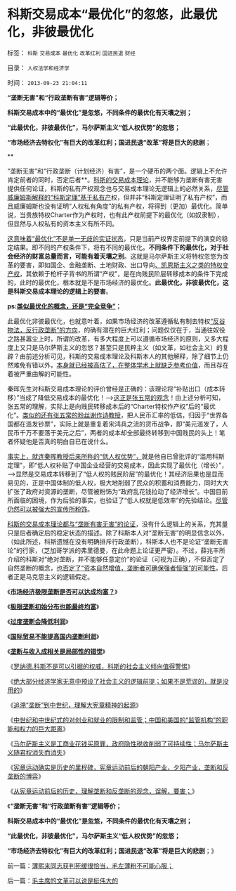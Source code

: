 # 科斯交易成本“最优化”的忽悠，此最优化，非彼最优化

标签： `科斯` `交易成本` `最优化` `改革红利` `国进民退` `财经` 

目录： `人权法学和经济学`

时间： `2013-09-23 21:04:11`

**“垄断无害”和“行政垄断有害”逻辑等价；**

**科斯交易成本中的“最优化”是忽悠，不同条件的最优化有天壤之别；**

**“此最优化，非彼最优化”，马尔萨斯主义“低人权优势”的忽悠；**

**“市场经济去特权化”有巨大的改革红利；国进民退“改革”将是巨大的悲剧**；

**

“垄断无害”和“行政垄断（计划经济）有害”，是一个硬币的两个面。逻辑上不允许肯定前者的同时，否定后者**。[科斯的交易成本理论](../../../2011/11/5/科斯诺奖（交易成本－企业边界）理论是错误的.md)，并不能够为垄断有害无害提供任何论证，科斯的私有产权观念也与交易成本理论无逻辑上的必然关系，[尽管威廉姆斯解释的“科斯定理”基于私有产](../../../2011/10/24/博弈论应用的基本条件是afford错误的损失.md)权，但并非“科斯定理证明了私有产权”，而且威廉姆斯也没有证明“人权私有角度”的私有产权，将得到（更加）最优化。简单说，当贵族特权Charter作为产权时，也有此产权前提下的最优化（如奴隶制），但显然与人权私有的资本主义有所不同。

[这意味着“最优化”不是单一无歧的实证状态](../../../2013/9/21/绝大部分经济学家，不是荒谬的，就是邪恶的，或者没用的.md)，只是当前产权界定前提下的演变的稳定结果。即不同的产权条件下，将有不同的最优化。**不同条件下的最优化，对于社会经济的财富总量而言，可能有着天壤之别**。这就是马尔萨斯主义将特权忽悠为改革的要害，即如国企、金融垄断、土地财政、出口导向[、凯恩斯主义之类的特权变产权](../../../2009/7/21/混水便于摸鱼，特权等于产权.md)，其依赖于枪杆子背书的所谓“产权”，是在向贱民阶层转移成本的条件下完成的，此时的最优化，根本就是不是市场经济的最优化。**此最优化，非彼最优化，这是科斯交易成本理论的逻辑上的要害**。

**ps:[类似最优化的概念，还是“完全竞争”](../../../2010/12/29/什么是完全竞争？租值和租值耗散.md)**；

此最优化非彼最优化，也就意叶着，如果市场经济的改革遵循私有制去特权[“反谷物法，反行政垄断”的方向](../../../2013/6/21/自然转型的反谷物法才能锁定革命的目标，可行路径，盟友和敌人.md)，的确有潜在的巨大红利；问题仅仅在于，当通往奴役之路甚嚣尘上时，所谓的改革，有多大程度上可以遵循市场经济的原则，又多大程度上又只是马尔萨斯主义的忽悠？甚至只是民粹主义（如文革，如社会主义）的复辟？由前述分析可见，科斯的交易成本理论及科斯本人的其他解释，除了细节上仍然难免有错以外，[本身就已经被高估了，在整体学术上就缺乏参考价值](../../../2012/7/6/多空关键仍在中小板和中证500.md)，而且存在着被严重曲解的可能性。

秦晖先生对科斯交易成本理论的评价曾经是正确的：该理论将“补贴出口（成本转移）”当成了降低交易成本的最优化！——>[这正是张五常的观念](../../../2009/7/23/张五常大师对现代经济学的贡献史无前例.md)！由上述分析可知，张五常的理解，实际上是向贱民转移成本后的“Charter特权作产权”后的“最优化”。[类似的还有张五常的粉丝谢作诗教授](../../../2011/11/30/平价购买力的货币“稳定”：汇率稳定则通货膨胀.md)，把人民币汇率的低估，归因于“世界各国都在滥发钞票”，实际上就是重复着宋鸿兵之流的货币战争，即“美元滥发了，人民币千万不要落于美元之后”，两者的成本却全部最终转移到中国贱民的头上！笔者怀疑他是否真的明白自已在说什么。

[事实上，就连秦晖教授后来所称的“低人权优势”，](../../../2011/10/23/占用了国家的土地，贪污了自已的生命.md)就是他自已曾批评的“滥用科斯定理”，即“低人权补贴了中国企业经营的交易成本，因此实现了最优化（增长）”，——>显然是交易成本转移到了“低人权的贱民阶层”的最优化！其经济后果也是显而易见的，正是中国体制的低人权，极大地削弱了民众的积蓄和消费能力，同时大大扩张了政府对资源的垄断，尽管被粉饰为“政府乱花钱拉动了经济增长”。中国目前所面临的困境，作为后验的事实，也验证了“低人权就是低效率”的先验结论。[尽管仍然可以被强大的宣传所粉饰](../../../2013/8/31/物竞天择确保了“民主政治”在时间史上的唯一合法性.md)。

[科斯的交易成本理论都与“垄断有害无害”的论证](../../../2013/9/19/罗纳德.科斯不是可以引据的权威，及薛兆丰；.md)，没有什么逻辑上的关系，充其量只是后者确定后的稳定状态的描述。除了科斯本人对“垄断无害”的明显信念以外，（如此所述，科斯遗憾在没有明确排斥行政垄断），科斯本人也不是论证“垄断无害论”的行家，（芝加哥学派的弗里德曼，在此命题上论证更严密）。不过，薛兆丰所介绍的科斯对“绝对垄断，并不能够任意定价”的论证（可视为正确），不但否定了自然垄断的概念，[也否定了“资本自然增值，垄断者可确保强者恒强”的可能性](../../../2010/12/21/米塞斯资本原理；什么是亏损？.md)。后者正是马克思主义的逻辑假定。

《[**市场经济极限垄断是否可以达成均富？**](../../../2009/9/15/市场经济极限垄断是否可以达成均富？.md)》

《[**极限垄断初始分布也能最终均富**](../../../2009/9/15/极限垄断初始分布也能最终均富.md)》

《[**过度垄断会降低利润**](../../../2009/9/15/过度垄断反而会降低利润.md)》

《[**国际贸易不能提高国内垄断利润**](http://blog.sina.com.cn/s/blog_5563a64d0100eve4.html)》

《[**垄断与收入成相关是局部性的错觉**](../../../2009/9/16/垄断与收入成正相关是局部性的错觉.md)》

《[罗纳德.科斯不是可以引据的权威，科斯的社会主义倾向值得警惕](../../../2013/9/19/罗纳德.科斯不是可以引据的权威，及薛兆丰；.md)》

《[绝大部分经济学家无意中预设了社会主义的逻辑前提；如果不是荒谬的，就是没用的](../../../2013/9/21/绝大部分经济学家，不是荒谬的，就是邪恶的，或者没用的.md)》

《[追溯“垄断”到中世纪，理解大宪章精神的起源](../../../2013/9/21/追溯“垄断”到中世纪，理解大宪章精神的起源.md)》

《[中世纪和中世纪式的对创业和就业的限制和监管；中国和美国的“监管机构”的职能和权力的巨大距离](../../../2013/9/21/中世纪对商业，创业，就业的限制，监管，和工商管理.md)》

《[马尔萨斯主义是工商业花钱买原罪，政府隐性税收削弱了可持续性；马尔萨斯主义随君权消失而消失](../../../2013/9/22/马尔萨斯主义花钱买原罪，政府隐性税收削弱了可持续性；.md)》

《[宪章运动确实是历史的里程碑，宪章运动前后的朝阳产业，夕阳产业，垄断和反垄断的博弈](../../../2013/9/22/宪章运动确实是历史的里程碑.md)》

《[从宪章运动前后的历史，理解垄断和反垄断的观念，误解，要害；](../../../2013/9/22/从宪章运动前后的历史，理解垄断和反垄断的观念，误解，要害；.md)》

《**“垄断无害”和“行政垄断有害”逻辑等价；**

**科斯交易成本中的“最优化”是忽悠，不同条件的最优化有天壤之别；**

**“此最优化，非彼最优化”，马尔萨斯主义“低人权优势”的忽悠；**

**“市场经济去特权化”有巨大的改革红利；国进民退“改革”将是巨大的悲剧**；》



前一篇：[薄熙来同志获判死缓很恰当，毛左薄粉不可能心服；](../../../2013/9/22/薄熙来同志获判死缓很恰当，毛左薄粉不可能心服；.md)

后一篇：[毛主席的文革可以说是挺伟大的](../../../2013/9/23/毛主席的文革可以说是挺伟大的.md)